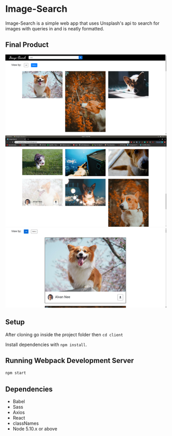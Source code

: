 # Image-Search

Image-Search is a simple web app that uses Unsplash's api to search for images with queries in and is neatly formatted. 


## Final Product

!["Screenshot of Gallery View"](https://github.com/kansd1401/Image-Search/blob/master/screenshots/01.png)
!["Screenshot of List View"](https://github.com/kansd1401/Image-Search/blob/master/screenshots/02.png)
!["Screenshot of Hover"](https://github.com/kansd1401/Image-Search/blob/master/screenshots/03.png)

## Setup

After cloning go inside the project folder then `cd client`

Install dependencies with `npm install`.

## Running Webpack Development Server

```sh
npm start
```

## Dependencies

- Babel
- Sass
- Axios
- React
- classNames
- Node 5.10.x or above